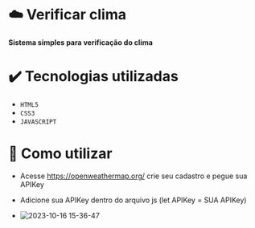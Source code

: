 # ☁️ Verificar clima

**Sistema simples para verificação do clima**

# ✔️ Tecnologias utilizadas 

- `HTML5`
- `CSS3`
- `JAVASCRIPT`

# 🔧 Como utilizar
- Acesse https://openweathermap.org/ crie seu cadastro e pegue sua APIKey
- Adicione sua APIKey dentro do arquivo js (let APIKey = SUA APIKey)

- ![2023-10-16 15-36-47](https://github.com/BlackPoowerDev/Clima/assets/116099170/ce6c61c0-d83d-4d53-955e-d38d8bfe7669)
